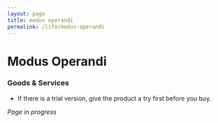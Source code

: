 ```yaml
---
layout: page
title: modus operandi
permalink: /life/modus-operandi
---
```


<h1>Modus Operandi</h1>

### Goods & Services

- If there is a trial version, give the product a try first before you buy.

<i>Page in progress</i>

<style>
  .wrapper {
    max-width: 58em;
  }
</style>